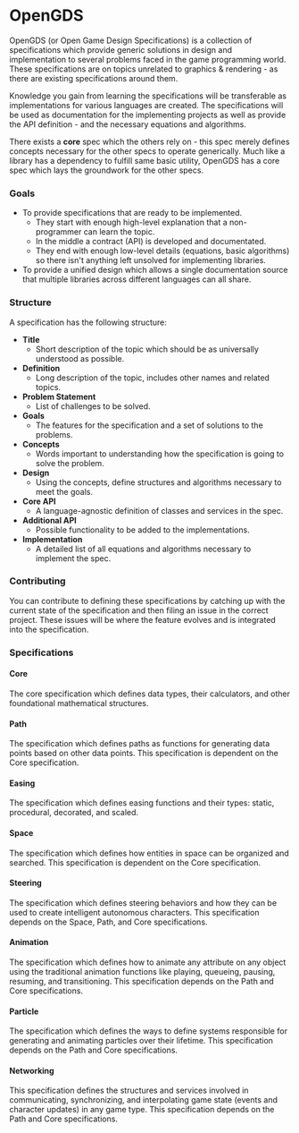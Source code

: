 # OpenGDS

OpenGDS (or Open Game Design Specifications) is a collection of specifications which provide generic solutions in design and implementation to several problems faced in the game programming world. These specifications are on topics unrelated to graphics & rendering - as there are existing specifications around them.

Knowledge you gain from learning the specifications will be transferable as implementations for various languages are created. The specifications will be used as documentation for the implementing projects as well as provide the API definition - and the necessary equations and algorithms.

There exists a **core** spec which the others rely on - this spec merely defines concepts necessary for the other specs to operate generically. Much like a library has a dependency to fulfill same basic utility, OpenGDS has a core spec which lays the groundwork for the other specs.

### Goals

- To provide specifications that are ready to be implemented. 
  - They start with enough high-level explanation that a non-programmer can learn the topic.
  - In the middle a contract (API) is developed and documentated.
  - They end with enough low-level details (equations, basic algorithms) so there isn't anything left unsolved for implementing libraries.
- To provide a unified design which allows a single documentation source that multiple libraries across different languages can all share.


### Structure

A specification has the following structure:

- **Title**
  - Short description of the topic which should be as universally understood as possible.
- **Definition**
  - Long description of the topic, includes other names and related topics.
- **Problem Statement** 
  - List of challenges to be solved.
- **Goals** 
  - The features for the specification and a set of solutions to the problems.
- **Concepts** 
  - Words important to understanding how the specification is going to solve the problem.
- **Design** 
  - Using the concepts, define structures and algorithms necessary to meet the goals.
- **Core API**
  - A language-agnostic definition of classes and services in the spec.
- **Additional API**
  - Possible functionality to be added to the implementations.
- **Implementation**
  - A detailed list of all equations and algorithms necessary to implement the spec.

### Contributing

You can contribute to defining these specifications by catching up with the current state of the specification and then filing an issue in the correct project. These issues will be where the feature evolves and is integrated into the specification.

### Specifications

#### Core

The core specification which defines data types, their calculators, and other foundational mathematical structures.

#### Path

The specification which defines paths as functions for generating data points based on other data points. This specification is dependent on the Core specification.

#### Easing

The specification which defines easing functions and their types: static, procedural, decorated, and scaled.

#### Space

The specification which defines how entities in space can be organized and searched. This specification is dependent on the Core specification.

#### Steering

The specification which defines steering behaviors and how they can be used to create intelligent autonomous characters. This specification depends on the Space, Path, and Core specifications.

#### Animation

The specification which defines how to animate any attribute on any object using the traditional animation functions like playing, queueing, pausing, resuming, and transitioning. This specification depends on the Path and Core specifications.

#### Particle

The specification which defines the ways to define systems responsible for generating and animating particles over their lifetime. This specification depends on the Path and Core specifications.

#### Networking

This specification defines the structures and services involved in communicating, synchronizing, and interpolating game state (events and character updates) in any game type. This specification depends on the Path and Core specifications.
